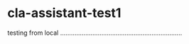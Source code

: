 

# cla-assistant-test1


testing from local ....................................................................
